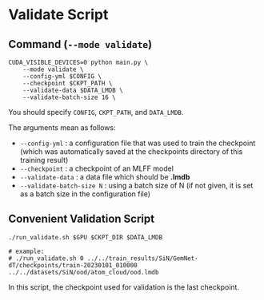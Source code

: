 # Validate Script

## Command (`--mode validate`)

```
CUDA_VISIBLE_DEVICES=0 python main.py \
    --mode validate \
    --config-yml $CONFIG \
    --checkpoint $CKPT_PATH \
    --validate-data $DATA_LMDB \
    --validate-batch-size 16 \
```
You should specify `CONFIG`, `CKPT_PATH`, and `DATA_LMDB`.

The arguments mean as follows:

* `--config-yml` : a configuration file that was used to train the checkpoint (which was automatically saved at the checkpoints directory of this training result)
* `--checkpoint` : a checkpoint of an MLFF model
* `--validate-data` : a data file which should be __.lmdb__
* `--validate-batch-size N` : using a batch size of N (if not given, it is set as a batch size in the configuration file)


## Convenient Validation Script

```
./run_validate.sh $GPU $CKPT_DIR $DATA_LMDB

# example:
# ./run_validate.sh 0 ../../train_results/SiN/GemNet-dT/checkpoints/train-20230101_010000 ../../datasets/SiN/ood/atom_cloud/ood.lmdb
```
In this script, the checkpoint used for validation is the last checkpoint.

